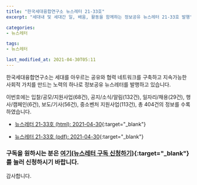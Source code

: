 ```yaml
---
title: "한국세대융합연구소 뉴스레터 21-33호"
excerpt: "세대내 및 세대간 일, 배움, 활동을 함께하는 정보공유 뉴스레터 21-33호 발행" 

categories:
- 뉴스레터

tags:
- 뉴스레터

last_modified_at: 2021-04-30T05:11
---
```


한국세대융합연구소는 세대를 아우르는 공유와 협력 네트워크를 구축하고 지속가능한 사회적 가치를 만드는 노력의 하나로 정보공유 뉴스레터를 발행하고 있습니다.

이번호에는 입찰/공모/지원사업(68건), 공지/소식/알림(132건), 일자리/채용(29건), 행사/캠페인(6건), 보도/기사(56건), 중소벤처 지원사업(113건), 총 404건의 정보를 수록하였습니다.

* [뉴스레터 21-33호 (html): 2021-04-30](https://gcrcenter.github.io/assets/htmls/gcrc_news_letter_20210430.html){:target="_blank"}

* [뉴스레터 21-33호 (pdf): 2021-04-30](https://gcrcenter.github.io/assets/pdfs/news_letter_20210430.pdf){:target="_blank"}


### 구독을 원하시는 분은 [여기(뉴스레터 구독 신청하기)](https://forms.gle/MJ5gVHCdunBXXWVB7){:target="_blank"} 를 눌러 신청하시기 바랍니다.


감사합니다.